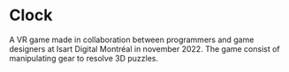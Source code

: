 # Clock

A VR game made in collaboration between programmers and game designers at Isart Digital Montréal in november 2022.
The game consist of manipulating gear to resolve 3D puzzles.
